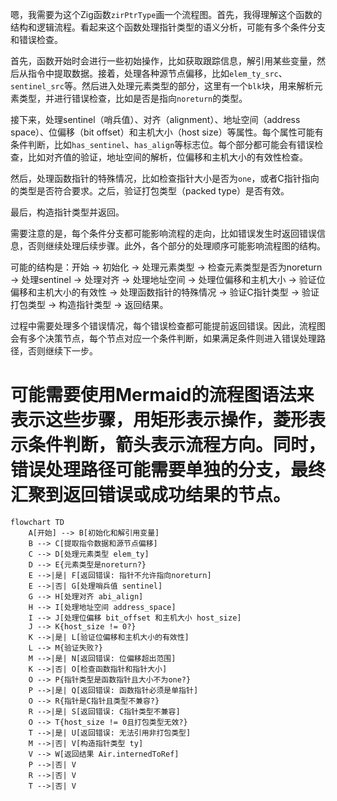 嗯，我需要为这个Zig函数`zirPtrType`画一个流程图。首先，我得理解这个函数的结构和逻辑流程。看起来这个函数处理指针类型的语义分析，可能有多个条件分支和错误检查。

首先，函数开始时会进行一些初始操作，比如获取跟踪信息，解引用某些变量，然后从指令中提取数据。接着，处理各种源节点偏移，比如`elem_ty_src`、`sentinel_src`等。然后进入处理元素类型的部分，这里有一个`blk`块，用来解析元素类型，并进行错误检查，比如是否是指向`noreturn`的类型。

接下来，处理sentinel（哨兵值）、对齐（alignment）、地址空间（address space）、位偏移（bit offset）和主机大小（host size）等属性。每个属性可能有条件判断，比如`has_sentinel`、`has_align`等标志位。每个部分都可能会有错误检查，比如对齐值的验证，地址空间的解析，位偏移和主机大小的有效性检查。

然后，处理函数指针的特殊情况，比如检查指针大小是否为`one`，或者C指针指向的类型是否符合要求。之后，验证打包类型（packed type）是否有效。

最后，构造指针类型并返回。

需要注意的是，每个条件分支都可能影响流程的走向，比如错误发生时返回错误信息，否则继续处理后续步骤。此外，各个部分的处理顺序可能影响流程图的结构。

可能的结构是：开始 -> 初始化 -> 处理元素类型 -> 检查元素类型是否为noreturn -> 处理sentinel -> 处理对齐 -> 处理地址空间 -> 处理位偏移和主机大小 -> 验证位偏移和主机大小的有效性 -> 处理函数指针的特殊情况 -> 验证C指针类型 -> 验证打包类型 -> 构造指针类型 -> 返回结果。

过程中需要处理多个错误情况，每个错误检查都可能提前返回错误。因此，流程图会有多个决策节点，每个节点对应一个条件判断，如果满足条件则进入错误处理路径，否则继续下一步。

可能需要使用Mermaid的流程图语法来表示这些步骤，用矩形表示操作，菱形表示条件判断，箭头表示流程方向。同时，错误处理路径可能需要单独的分支，最终汇聚到返回错误或成功结果的节点。
================================================
```mermaid
flowchart TD
    A[开始] --> B[初始化和解引用变量]
    B --> C[提取指令数据和源节点偏移]
    C --> D[处理元素类型 elem_ty]
    D --> E{元素类型是noreturn?}
    E -->|是| F[返回错误: 指针不允许指向noreturn]
    E -->|否| G[处理哨兵值 sentinel]
    G --> H[处理对齐 abi_align]
    H --> I[处理地址空间 address_space]
    I --> J[处理位偏移 bit_offset 和主机大小 host_size]
    J --> K{host_size != 0?}
    K -->|是| L[验证位偏移和主机大小的有效性]
    L --> M{验证失败?}
    M -->|是| N[返回错误: 位偏移超出范围]
    K -->|否| O[检查函数指针和指针大小]
    O --> P{指针类型是函数指针且大小不为one?}
    P -->|是| Q[返回错误: 函数指针必须是单指针]
    O --> R{指针是C指针且类型不兼容?}
    R -->|是| S[返回错误: C指针类型不兼容]
    O --> T{host_size != 0且打包类型无效?}
    T -->|是| U[返回错误: 无法引用非打包类型]
    M -->|否| V[构造指针类型 ty]
    V --> W[返回结果 Air.internedToRef]
    P -->|否| V
    R -->|否| V
    T -->|否| V
```